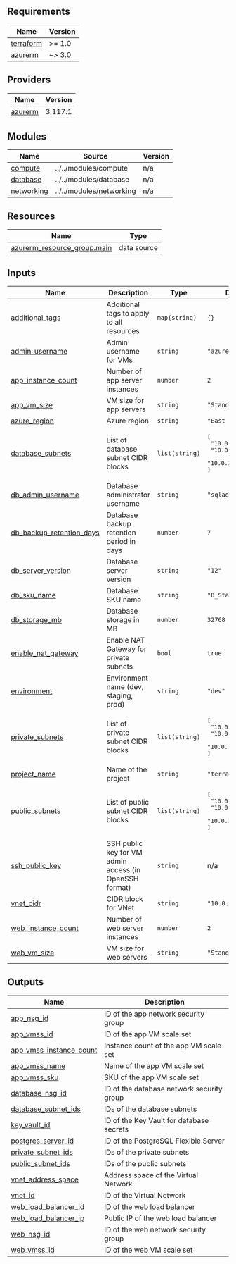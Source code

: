 <!-- BEGIN_TF_DOCS -->
## Requirements

| Name | Version |
|------|---------|
| <a name="requirement_terraform"></a> [terraform](#requirement\_terraform) | >= 1.0 |
| <a name="requirement_azurerm"></a> [azurerm](#requirement\_azurerm) | ~> 3.0 |

## Providers

| Name | Version |
|------|---------|
| <a name="provider_azurerm"></a> [azurerm](#provider\_azurerm) | 3.117.1 |

## Modules

| Name | Source | Version |
|------|--------|---------|
| <a name="module_compute"></a> [compute](#module\_compute) | ../../modules/compute | n/a |
| <a name="module_database"></a> [database](#module\_database) | ../../modules/database | n/a |
| <a name="module_networking"></a> [networking](#module\_networking) | ../../modules/networking | n/a |

## Resources

| Name | Type |
|------|------|
| [azurerm_resource_group.main](https://registry.terraform.io/providers/hashicorp/azurerm/latest/docs/data-sources/resource_group) | data source |

## Inputs

| Name | Description | Type | Default | Required |
|------|-------------|------|---------|:--------:|
| <a name="input_additional_tags"></a> [additional\_tags](#input\_additional\_tags) | Additional tags to apply to all resources | `map(string)` | `{}` | no |
| <a name="input_admin_username"></a> [admin\_username](#input\_admin\_username) | Admin username for VMs | `string` | `"azureuser"` | no |
| <a name="input_app_instance_count"></a> [app\_instance\_count](#input\_app\_instance\_count) | Number of app server instances | `number` | `2` | no |
| <a name="input_app_vm_size"></a> [app\_vm\_size](#input\_app\_vm\_size) | VM size for app servers | `string` | `"Standard_B1s"` | no |
| <a name="input_azure_region"></a> [azure\_region](#input\_azure\_region) | Azure region | `string` | `"East US"` | no |
| <a name="input_database_subnets"></a> [database\_subnets](#input\_database\_subnets) | List of database subnet CIDR blocks | `list(string)` | <pre>[<br>  "10.0.21.0/24",<br>  "10.0.22.0/24",<br>  "10.0.23.0/24"<br>]</pre> | no |
| <a name="input_db_admin_username"></a> [db\_admin\_username](#input\_db\_admin\_username) | Database administrator username | `string` | `"sqladmin"` | no |
| <a name="input_db_backup_retention_days"></a> [db\_backup\_retention\_days](#input\_db\_backup\_retention\_days) | Database backup retention period in days | `number` | `7` | no |
| <a name="input_db_server_version"></a> [db\_server\_version](#input\_db\_server\_version) | Database server version | `string` | `"12"` | no |
| <a name="input_db_sku_name"></a> [db\_sku\_name](#input\_db\_sku\_name) | Database SKU name | `string` | `"B_Standard_B1ms"` | no |
| <a name="input_db_storage_mb"></a> [db\_storage\_mb](#input\_db\_storage\_mb) | Database storage in MB | `number` | `32768` | no |
| <a name="input_enable_nat_gateway"></a> [enable\_nat\_gateway](#input\_enable\_nat\_gateway) | Enable NAT Gateway for private subnets | `bool` | `true` | no |
| <a name="input_environment"></a> [environment](#input\_environment) | Environment name (dev, staging, prod) | `string` | `"dev"` | no |
| <a name="input_private_subnets"></a> [private\_subnets](#input\_private\_subnets) | List of private subnet CIDR blocks | `list(string)` | <pre>[<br>  "10.0.11.0/24",<br>  "10.0.12.0/24",<br>  "10.0.13.0/24"<br>]</pre> | no |
| <a name="input_project_name"></a> [project\_name](#input\_project\_name) | Name of the project | `string` | `"terraform-lab"` | no |
| <a name="input_public_subnets"></a> [public\_subnets](#input\_public\_subnets) | List of public subnet CIDR blocks | `list(string)` | <pre>[<br>  "10.0.1.0/24",<br>  "10.0.2.0/24",<br>  "10.0.3.0/24"<br>]</pre> | no |
| <a name="input_ssh_public_key"></a> [ssh\_public\_key](#input\_ssh\_public\_key) | SSH public key for VM admin access (in OpenSSH format) | `string` | n/a | yes |
| <a name="input_vnet_cidr"></a> [vnet\_cidr](#input\_vnet\_cidr) | CIDR block for VNet | `string` | `"10.0.0.0/16"` | no |
| <a name="input_web_instance_count"></a> [web\_instance\_count](#input\_web\_instance\_count) | Number of web server instances | `number` | `2` | no |
| <a name="input_web_vm_size"></a> [web\_vm\_size](#input\_web\_vm\_size) | VM size for web servers | `string` | `"Standard_B1s"` | no |

## Outputs

| Name | Description |
|------|-------------|
| <a name="output_app_nsg_id"></a> [app\_nsg\_id](#output\_app\_nsg\_id) | ID of the app network security group |
| <a name="output_app_vmss_id"></a> [app\_vmss\_id](#output\_app\_vmss\_id) | ID of the app VM scale set |
| <a name="output_app_vmss_instance_count"></a> [app\_vmss\_instance\_count](#output\_app\_vmss\_instance\_count) | Instance count of the app VM scale set |
| <a name="output_app_vmss_name"></a> [app\_vmss\_name](#output\_app\_vmss\_name) | Name of the app VM scale set |
| <a name="output_app_vmss_sku"></a> [app\_vmss\_sku](#output\_app\_vmss\_sku) | SKU of the app VM scale set |
| <a name="output_database_nsg_id"></a> [database\_nsg\_id](#output\_database\_nsg\_id) | ID of the database network security group |
| <a name="output_database_subnet_ids"></a> [database\_subnet\_ids](#output\_database\_subnet\_ids) | IDs of the database subnets |
| <a name="output_key_vault_id"></a> [key\_vault\_id](#output\_key\_vault\_id) | ID of the Key Vault for database secrets |
| <a name="output_postgres_server_id"></a> [postgres\_server\_id](#output\_postgres\_server\_id) | ID of the PostgreSQL Flexible Server |
| <a name="output_private_subnet_ids"></a> [private\_subnet\_ids](#output\_private\_subnet\_ids) | IDs of the private subnets |
| <a name="output_public_subnet_ids"></a> [public\_subnet\_ids](#output\_public\_subnet\_ids) | IDs of the public subnets |
| <a name="output_vnet_address_space"></a> [vnet\_address\_space](#output\_vnet\_address\_space) | Address space of the Virtual Network |
| <a name="output_vnet_id"></a> [vnet\_id](#output\_vnet\_id) | ID of the Virtual Network |
| <a name="output_web_load_balancer_id"></a> [web\_load\_balancer\_id](#output\_web\_load\_balancer\_id) | ID of the web load balancer |
| <a name="output_web_load_balancer_ip"></a> [web\_load\_balancer\_ip](#output\_web\_load\_balancer\_ip) | Public IP of the web load balancer |
| <a name="output_web_nsg_id"></a> [web\_nsg\_id](#output\_web\_nsg\_id) | ID of the web network security group |
| <a name="output_web_vmss_id"></a> [web\_vmss\_id](#output\_web\_vmss\_id) | ID of the web VM scale set |
<!-- END_TF_DOCS -->